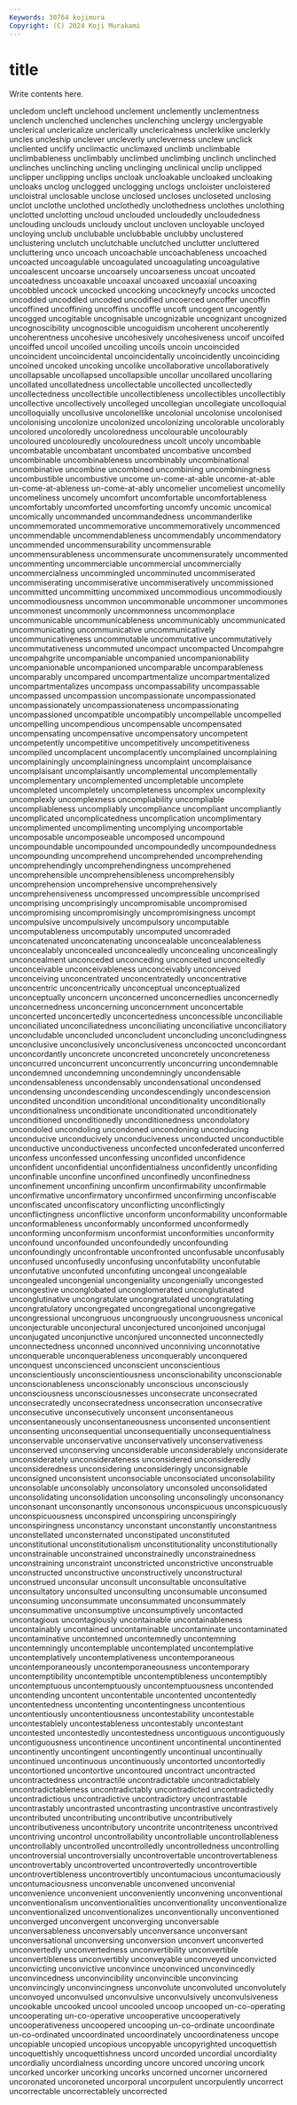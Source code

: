 ```yaml
---
Keywords: 30764 kojimura
Copyright: (C) 2024 Koji Murakami
---
```


# title

Write contents here.



 uncledom uncleft unclehood unclement unclemently unclementness unclench
unclenched unclenches unclenching unclergy unclergyable unclerical unclericalize unclerically unclericalness unclerklike
unclerkly uncles uncleship unclever uncleverly uncleverness unclew unclick uncliented unclify
unclimactic unclimaxed unclimb unclimbable unclimbableness unclimbably unclimbed unclimbing unclinch unclinched
unclinches unclinching uncling unclinging unclinical unclip unclipped unclipper unclipping unclips
uncloak uncloakable uncloaked uncloaking uncloaks unclog unclogged unclogging unclogs uncloister
uncloistered uncloistral unclosable unclose unclosed uncloses uncloseted unclosing unclot unclothe
unclothed unclothedly unclothedness unclothes unclothing unclotted unclotting uncloud unclouded uncloudedly
uncloudedness unclouding unclouds uncloudy unclout uncloven uncloyable uncloyed uncloying unclub
unclubable unclubbable unclubby unclustered unclustering unclutch unclutchable unclutched unclutter uncluttered
uncluttering unco uncoach uncoachable uncoachableness uncoached uncoacted uncoagulable uncoagulated uncoagulating
uncoagulative uncoalescent uncoarse uncoarsely uncoarseness uncoat uncoated uncoatedness uncoaxable uncoaxal
uncoaxed uncoaxial uncoaxing uncobbled uncock uncocked uncocking uncockneyfy uncocks uncocted
uncodded uncoddled uncoded uncodified uncoerced uncoffer uncoffin uncoffined uncoffining uncoffins
uncoffle uncoft uncogent uncogently uncogged uncogitable uncognisable uncognizable uncognizant uncognized
uncognoscibility uncognoscible uncoguidism uncoherent uncoherently uncoherentness uncohesive uncohesively uncohesiveness uncoif
uncoifed uncoiffed uncoil uncoiled uncoiling uncoils uncoin uncoincided uncoincident uncoincidental
uncoincidentally uncoincidently uncoinciding uncoined uncoked uncoking uncolike uncollaborative uncollaboratively uncollapsable
uncollapsed uncollapsible uncollar uncollared uncollaring uncollated uncollatedness uncollectable uncollected uncollectedly
uncollectedness uncollectible uncollectibleness uncollectibles uncollectibly uncollective uncollectively uncolleged uncollegian uncollegiate
uncolloquial uncolloquially uncollusive uncolonellike uncolonial uncolonise uncolonised uncolonising uncolonize uncolonized
uncolonizing uncolorable uncolorably uncolored uncoloredly uncoloredness uncolourable uncolourably uncoloured uncolouredly
uncolouredness uncolt uncoly uncombable uncombatable uncombatant uncombated uncombative uncombed uncombinable
uncombinableness uncombinably uncombinational uncombinative uncombine uncombined uncombining uncombiningness uncombustible uncombustive
uncome un-come-at-able uncome-at-able un-come-at-ableness un-come-at-ably uncomelier uncomeliest uncomelily uncomeliness uncomely
uncomfort uncomfortable uncomfortableness uncomfortably uncomforted uncomforting uncomfy uncomic uncomical uncomically
uncommanded uncommandedness uncommanderlike uncommemorated uncommemorative uncommemoratively uncommenced uncommendable uncommendableness uncommendably
uncommendatory uncommended uncommensurability uncommensurable uncommensurableness uncommensurate uncommensurately uncommented uncommenting uncommerciable
uncommercial uncommercially uncommercialness uncommingled uncomminuted uncommiserated uncommiserating uncommiserative uncommiseratively uncommissioned
uncommitted uncommitting uncommixed uncommodious uncommodiously uncommodiousness uncommon uncommonable uncommoner uncommones
uncommonest uncommonly uncommonness uncommonplace uncommunicable uncommunicableness uncommunicably uncommunicated uncommunicating uncommunicative
uncommunicatively uncommunicativeness uncommutable uncommutative uncommutatively uncommutativeness uncommuted uncompact uncompacted Uncompahgre
uncompahgrite uncompaniable uncompanied uncompanionability uncompanionable uncompanioned uncomparable uncomparableness uncomparably uncompared
uncompartmentalize uncompartmentalized uncompartmentalizes uncompass uncompassability uncompassable uncompassed uncompassion uncompassionate uncompassionated
uncompassionately uncompassionateness uncompassionating uncompassioned uncompatible uncompatibly uncompellable uncompelled uncompelling uncompendious
uncompensable uncompensated uncompensating uncompensative uncompensatory uncompetent uncompetently uncompetitive uncompetitively uncompetitiveness
uncompiled uncomplacent uncomplacently uncomplained uncomplaining uncomplainingly uncomplainingness uncomplaint uncomplaisance uncomplaisant
uncomplaisantly uncomplemental uncomplementally uncomplementary uncomplemented uncompletable uncomplete uncompleted uncompletely uncompleteness
uncomplex uncomplexity uncomplexly uncomplexness uncompliability uncompliable uncompliableness uncompliably uncompliance uncompliant
uncompliantly uncomplicated uncomplicatedness uncomplication uncomplimentary uncomplimented uncomplimenting uncomplying uncomportable uncomposable
uncomposeable uncomposed uncompound uncompoundable uncompounded uncompoundedly uncompoundedness uncompounding uncomprehend uncomprehended
uncomprehending uncomprehendingly uncomprehendingness uncomprehened uncomprehensible uncomprehensibleness uncomprehensibly uncomprehension uncomprehensive uncomprehensively
uncomprehensiveness uncompressed uncompressible uncomprised uncomprising uncomprisingly uncompromisable uncompromised uncompromising uncompromisingly
uncompromisingness uncompt uncompulsive uncompulsively uncompulsory uncomputable uncomputableness uncomputably uncomputed uncomraded
unconcatenated unconcatenating unconcealable unconcealableness unconcealably unconcealed unconcealedly unconcealing unconcealingly unconcealment
unconceded unconceding unconceited unconceitedly unconceivable unconceivableness unconceivably unconceived unconceiving unconcentrated
unconcentratedly unconcentrative unconcentric unconcentrically unconceptual unconceptualized unconceptually unconcern unconcerned unconcernedlies
unconcernedly unconcernedness unconcerning unconcernment unconcertable unconcerted unconcertedly unconcertedness unconcessible unconciliable
unconciliated unconciliatedness unconciliating unconciliative unconciliatory unconcludable unconcluded unconcludent unconcluding unconcludingness
unconclusive unconclusively unconclusiveness unconcocted unconcordant unconcordantly unconcrete unconcreted unconcretely unconcreteness
unconcurred unconcurrent unconcurrently unconcurring uncondemnable uncondemned uncondemning uncondemningly uncondensable uncondensableness
uncondensably uncondensational uncondensed uncondensing uncondescending uncondescendingly uncondescension uncondited uncondition unconditional
unconditionality unconditionally unconditionalness unconditionate unconditionated unconditionately unconditioned unconditionedly unconditionedness uncondolatory
uncondoled uncondoling uncondoned uncondoning unconducing unconducive unconducively unconduciveness unconducted unconductible
unconductive unconductiveness unconfected unconfederated unconferred unconfess unconfessed unconfessing unconfided unconfidence
unconfident unconfidential unconfidentialness unconfidently unconfiding unconfinable unconfine unconfined unconfinedly unconfinedness
unconfinement unconfining unconfirm unconfirmability unconfirmable unconfirmative unconfirmatory unconfirmed unconfirming unconfiscable
unconfiscated unconfiscatory unconflicting unconflictingly unconflictingness unconflictive unconform unconformability unconformable unconformableness
unconformably unconformed unconformedly unconforming unconformism unconformist unconformities unconformity unconfound unconfounded
unconfoundedly unconfounding unconfoundingly unconfrontable unconfronted unconfusable unconfusably unconfused unconfusedly unconfusing
unconfutability unconfutable unconfutative unconfuted unconfuting uncongeal uncongealable uncongealed uncongenial uncongeniality
uncongenially uncongested uncongestive unconglobated unconglomerated unconglutinated unconglutinative uncongratulate uncongratulated uncongratulating
uncongratulatory uncongregated uncongregational uncongregative uncongressional uncongruous uncongruously uncongruousness unconical unconjecturable
unconjectural unconjectured unconjoined unconjugal unconjugated unconjunctive unconjured unconnected unconnectedly unconnectedness
unconned unconnived unconniving unconnotative unconquerable unconquerableness unconquerably unconquered unconquest unconscienced
unconscient unconscientious unconscientiously unconscientiousness unconscionability unconscionable unconscionableness unconscionably unconscious unconsciously
unconsciousness unconsciousnesses unconsecrate unconsecrated unconsecratedly unconsecratedness unconsecration unconsecrative unconsecutive unconsecutively
unconsent unconsentaneous unconsentaneously unconsentaneousness unconsented unconsentient unconsenting unconsequential unconsequentially unconsequentialness
unconservable unconservative unconservatively unconservativeness unconserved unconserving unconsiderable unconsiderablely unconsiderate unconsiderately
unconsiderateness unconsidered unconsideredly unconsideredness unconsidering unconsideringly unconsignable unconsigned unconsistent unconsociable
unconsociated unconsolability unconsolable unconsolably unconsolatory unconsoled unconsolidated unconsolidating unconsolidation unconsoling
unconsolingly unconsonancy unconsonant unconsonantly unconsonous unconspicuous unconspicuously unconspicuousness unconspired unconspiring
unconspiringly unconspiringness unconstancy unconstant unconstantly unconstantness unconstellated unconsternated unconstipated unconstituted
unconstitutional unconstitutionalism unconstitutionality unconstitutionally unconstrainable unconstrained unconstrainedly unconstrainedness unconstraining unconstraint
unconstricted unconstrictive unconstruable unconstructed unconstructive unconstructively unconstructural unconstrued unconsular unconsult
unconsultable unconsultative unconsultatory unconsulted unconsulting unconsumable unconsumed unconsuming unconsummate unconsummated
unconsummately unconsummative unconsumptive unconsumptively uncontacted uncontagious uncontagiously uncontainable uncontainableness uncontainably
uncontained uncontaminable uncontaminate uncontaminated uncontaminative uncontemned uncontemnedly uncontemning uncontemningly uncontemplable
uncontemplated uncontemplative uncontemplatively uncontemplativeness uncontemporaneous uncontemporaneously uncontemporaneousness uncontemporary uncontemptibility uncontemptible
uncontemptibleness uncontemptibly uncontemptuous uncontemptuously uncontemptuousness uncontended uncontending uncontent uncontentable uncontented
uncontentedly uncontentedness uncontenting uncontentingness uncontentious uncontentiously uncontentiousness uncontestability uncontestable uncontestablely
uncontestableness uncontestably uncontestant uncontested uncontestedly uncontestedness uncontiguous uncontiguously uncontiguousness uncontinence
uncontinent uncontinental uncontinented uncontinently uncontingent uncontingently uncontinual uncontinually uncontinued uncontinuous
uncontinuously uncontorted uncontortedly uncontortioned uncontortive uncontoured uncontract uncontracted uncontractedness uncontractile
uncontradictable uncontradictablely uncontradictableness uncontradictably uncontradicted uncontradictedly uncontradictious uncontradictive uncontradictory uncontrastable
uncontrastably uncontrasted uncontrasting uncontrastive uncontrastively uncontributed uncontributing uncontributive uncontributively uncontributiveness
uncontributory uncontrite uncontriteness uncontrived uncontriving uncontrol uncontrollability uncontrollable uncontrollableness uncontrollably
uncontrolled uncontrolledly uncontrolledness uncontrolling uncontroversial uncontroversially uncontrovertable uncontrovertableness uncontrovertably uncontroverted
uncontrovertedly uncontrovertible uncontrovertibleness uncontrovertibly uncontumacious uncontumaciously uncontumaciousness unconvenable unconvened unconvenial
unconvenience unconvenient unconveniently unconvening unconventional unconventionalism unconventionalities unconventionality unconventionalize unconventionalized
unconventionalizes unconventionally unconventioned unconverged unconvergent unconverging unconversable unconversableness unconversably unconversance
unconversant unconversational unconversing unconversion unconvert unconverted unconvertedly unconvertedness unconvertibility unconvertible
unconvertibleness unconvertibly unconveyable unconveyed unconvicted unconvicting unconvictive unconvince unconvinced unconvincedly
unconvincedness unconvincibility unconvincible unconvincing unconvincingly unconvincingness unconvolute unconvoluted unconvolutely unconvoyed
unconvulsed unconvulsive unconvulsively unconvulsiveness uncookable uncooked uncool uncooled uncoop uncooped
un-co-operating uncooperating un-co-operative uncooperative uncooperatively uncooperativeness uncoopered uncooping un-co-ordinate uncoordinate
un-co-ordinated uncoordinated uncoordinately uncoordinateness uncope uncopiable uncopied uncopious uncopyable uncopyrighted
uncoquettish uncoquettishly uncoquettishness uncord uncorded uncordial uncordiality uncordially uncordialness uncording
uncore uncored uncoring uncork uncorked uncorker uncorking uncorks uncorned uncorner
uncornered uncoronated uncoroneted uncorporal uncorpulent uncorpulently uncorrect uncorrectable uncorrectablely uncorrected
